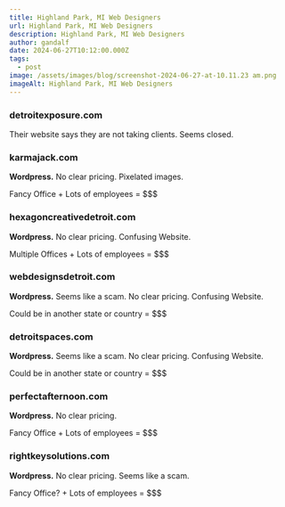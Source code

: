 ```yaml
---
title: Highland Park, MI Web Designers
url: Highland Park, MI Web Designers
description: Highland Park, MI Web Designers
author: gandalf
date: 2024-06-27T10:12:00.000Z
tags:
  - post
image: /assets/images/blog/screenshot-2024-06-27-at-10.11.23 am.png
imageAlt: Highland Park, MI Web Designers
---
```

### detroitexposure.com

Their website says they are not taking clients. Seems closed.



### karmajack.com

**Wordpress.** No clear pricing. Pixelated images.

Fancy Office + Lots of employees = $$$



### hexagoncreativedetroit.com

**Wordpress.** No clear pricing. Confusing Website.

Multiple Offices + Lots of employees = $$$



### webdesignsdetroit.com

**Wordpress.** Seems like a scam. No clear pricing. Confusing Website.

Could be in another state or country = $$$



### detroitspaces.com

**Wordpress.** Seems like a scam. No clear pricing. Confusing Website.

Could be in another state or country = $$$



### perfectafternoon.com

**Wordpress.** No clear pricing. 

Fancy Office + Lots of employees = $$$



### rightkeysolutions.com

**Wordpress.** No clear pricing. Seems like a scam.

Fancy Office? + Lots of employees = $$$
